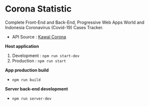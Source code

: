 # Corona Statistic
Complete Front-End and Back-End, Progressive Web Apps World and Indonesia Coronavirus (Covid-19) Cases Tracker.

- API Source : [Kawal Corona](https://kawalcorona.com/api/)

**Host application**
1. Development : `npm run start-dev`
2. Production : `npm run start`

**App production build** 
- `npm run build`

**Server back-end development** 
- `npm run server-dev`
